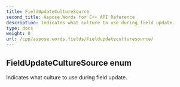 ```yaml
---
title: FieldUpdateCultureSource
second_title: Aspose.Words for C++ API Reference
description: Indicates what culture to use during field update. 
type: docs
weight: 0
url: /cpp/aspose.words.fields/fieldupdateculturesource/
---
```

## FieldUpdateCultureSource enum


Indicates what culture to use during field update.

